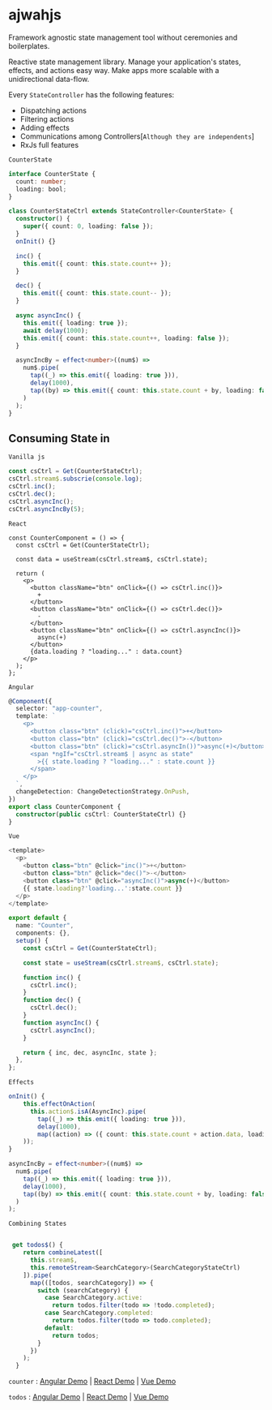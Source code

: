 # ajwahjs

Framework agnostic state management tool without ceremonies and boilerplates.

Reactive state management library. Manage your application's states, effects, and actions easy way. Make apps more scalable with a unidirectional data-flow.

Every `StateController` has the following features:

- Dispatching actions
- Filtering actions
- Adding effects
- Communications among Controllers[`Although they are independents`]
- RxJs full features

`CounterState`

```ts
interface CounterState {
  count: number;
  loading: bool;
}

class CounterStateCtrl extends StateController<CounterState> {
  constructor() {
    super({ count: 0, loading: false });
  }
  onInit() {}

  inc() {
    this.emit({ count: this.state.count++ });
  }

  dec() {
    this.emit({ count: this.state.count-- });
  }

  async asyncInc() {
    this.emit({ loading: true });
    await delay(1000);
    this.emit({ count: this.state.count++, loading: false });
  }

  asyncIncBy = effect<number>((num$) =>
    num$.pipe(
      tap((_) => this.emit({ loading: true })),
      delay(1000),
      tap((by) => this.emit({ count: this.state.count + by, loading: false }))
    )
  );
}
```

## Consuming State in

`Vanilla js`

```ts
const csCtrl = Get(CounterStateCtrl);
csCtrl.stream$.subscrie(console.log);
csCtrl.inc();
csCtrl.dec();
csCtrl.asyncInc();
csCtrl.asyncIncBy(5);
```

`React`

```tsx
const CounterComponent = () => {
  const csCtrl = Get(CounterStateCtrl);

  const data = useStream(csCtrl.stream$, csCtrl.state);

  return (
    <p>
      <button className="btn" onClick={() => csCtrl.inc()}>
        +
      </button>
      <button className="btn" onClick={() => csCtrl.dec()}>
        -
      </button>
      <button className="btn" onClick={() => csCtrl.asyncInc()}>
        async(+)
      </button>
      {data.loading ? "loading..." : data.count}
    </p>
  );
};
```

`Angular`

```ts
@Component({
  selector: "app-counter",
  template: `
    <p>
      <button class="btn" (click)="csCtrl.inc()">+</button>
      <button class="btn" (click)="csCtrl.dec()">-</button>
      <button class="btn" (click)="csCtrl.asyncIn())">async(+)</button>
      <span *ngIf="csCtrl.stream$ | async as state"
        >{{ state.loading ? "loading..." : state.count }}
      </span>
    </p>
  `,
  changeDetection: ChangeDetectionStrategy.OnPush,
})
export class CounterComponent {
  constructor(public csCtrl: CounterStateCtrl) {}
}
```

`Vue`

```ts
<template>
  <p>
    <button class="btn" @click="inc()">+</button>
    <button class="btn" @click="dec()">-</button>
    <button class="btn" @click="asyncInc()">async(+)</button>
    {{ state.loading?'loading...':state.count }}
  </p>
</template>

export default {
  name: "Counter",
  components: {},
  setup() {
    const csCtrl = Get(CounterStateCtrl);

    const state = useStream(csCtrl.stream$, csCtrl.state);

    function inc() {
      csCtrl.inc();
    }
    function dec() {
      csCtrl.dec();
    }
    function asyncInc() {
      csCtrl.asyncInc();
    }

    return { inc, dec, asyncInc, state };
  },
};
```

`Effects`

```ts
onInit() {
    this.effectOnAction(
      this.action$.isA(AsyncInc).pipe(
        tap((_) => this.emit({ loading: true })),
        delay(1000),
        map((action) => ({ count: this.state.count + action.data, loading: false  }))
    ));
}

asyncIncBy = effect<number>((num$) =>
  num$.pipe(
    tap((_) => this.emit({ loading: true })),
    delay(1000),
    tap((by) => this.emit({ count: this.state.count + by, loading: false }))
  )
);

```

`Combining States`

```ts

 get todos$() {
    return combineLatest([
      this.stream$,
      this.remoteStream<SearchCategory>(SearchCategoryStateCtrl)
    ]).pipe(
      map(([todos, searchCategory]) => {
        switch (searchCategory) {
          case SearchCategory.active:
            return todos.filter(todo => !todo.completed);
          case SearchCategory.completed:
            return todos.filter(todo => todo.completed);
          default:
            return todos;
        }
      })
    );
  }
```

`counter` : [Angular Demo](https://stackblitz.com/edit/angular-ajwah-counter?file=src%2Fapp%2Fapp.component.ts) | [React Demo](https://stackblitz.com/edit/react-ajwah-counter?file=index.tsx) | [Vue Demo](https://stackblitz.com/edit/vue-ajwah-counter?file=src%2FApp.vue)

`todos` : [Angular Demo](https://stackblitz.com/edit/angular-ajwah-test?file=src%2Fapp%2Fapp.component.ts) | [React Demo](https://stackblitz.com/edit/react-ts-cb9zfa?file=index.tsx) | [Vue Demo](https://stackblitz.com/edit/vue-ajwah-store?file=src%2FApp.vue)
